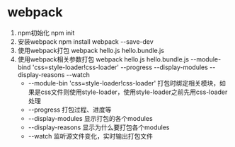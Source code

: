 # webpack
1. npm初始化 npm init
2. 安装webpack npm install webpack --save-dev
3. 使用webpack打包 webpack hello.js hello.bundle.js
4. 使用webpack相关参数打包  webpack hello.js hello.bundle.js --module-bind 'css=style-loader!css-loader' --progress --display-modules --display-reasons --watch
	- --module-bin 'css=style-loader!css-loader' 打包时绑定相关模块，如果是css文件则使用style-loader，使用style-loader之前先用css-loader处理
	- --progress 打包过程、进度等
	- --display-modules 显示打包的各个modules
	- --display-reasons 显示为什么要打包各个modules
	- --watch 监听源文件变化，实时输出打包文件
